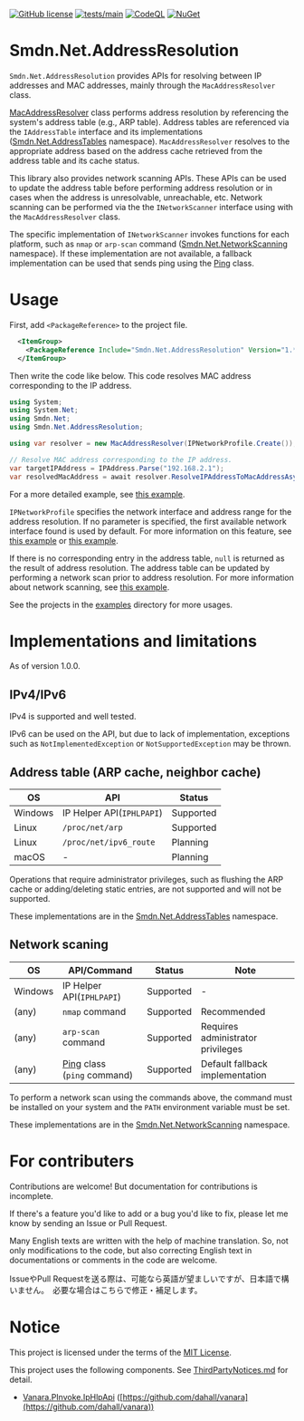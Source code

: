 [![GitHub license](https://img.shields.io/github/license/smdn/Smdn.Net.AddressResolution)](https://github.com/smdn/Smdn.Net.AddressResolution/blob/main/LICENSE.txt)
[![tests/main](https://img.shields.io/github/actions/workflow/status/smdn/Smdn.Net.AddressResolution/test.yml?branch=main&label=tests%2Fmain)](https://github.com/smdn/Smdn.Net.AddressResolution/actions/workflows/test.yml)
[![CodeQL](https://github.com/smdn/Smdn.Net.AddressResolution/actions/workflows/codeql-analysis.yml/badge.svg?branch=main)](https://github.com/smdn/Smdn.Net.AddressResolution/actions/workflows/codeql-analysis.yml)
[![NuGet](https://img.shields.io/nuget/v/Smdn.Net.AddressResolution.svg)](https://www.nuget.org/packages/Smdn.Net.AddressResolution/)

# Smdn.Net.AddressResolution
`Smdn.Net.AddressResolution` provides APIs for resolving between IP addresses and MAC addresses, mainly through the `MacAddressResolver` class.

[MacAddressResolver](src/Smdn.Net.AddressResolution/Smdn.Net.AddressResolution/) class performs address resolution by referencing the system's address table (e.g., ARP table). Address tables are referenced via the `IAddressTable` interface and its implementations ([Smdn.Net.AddressTables](src/Smdn.Net.AddressResolution/Smdn.Net.AddressTables/) namespace). `MacAddressResolver` resolves to the appropriate address based on the address cache retrieved from the address table and its cache status.

This library also provides network scanning APIs. These APIs can be used to update the address table before performing address resolution or in cases when the address is unresolvable, unreachable, etc. Network scanning can be performed via the the `INetworkScanner` interface using with the `MacAddressResolver` class.

The specific implementation of `INetworkScanner` invokes functions for each platform, such as `nmap` or `arp-scan` command ([Smdn.Net.NetworkScanning](src/Smdn.Net.AddressResolution/Smdn.Net.NetworkScanning/) namespace). If these implementation are not available, a fallback implementation can be used that sends ping using the [Ping](https://learn.microsoft.com/dotnet/api/system.net.networkinformation.ping) class.

# Usage
First, add `<PackageReference>` to the project file.

```xml
  <ItemGroup>
    <PackageReference Include="Smdn.Net.AddressResolution" Version="1.*" />
  </ItemGroup>
```

Then write the code like below. This code resolves MAC address corresponding to the IP address.

```cs
using System;
using System.Net;
using Smdn.Net;
using Smdn.Net.AddressResolution;

using var resolver = new MacAddressResolver(IPNetworkProfile.Create());

// Resolve MAC address corresponding to the IP address.
var targetIPAddress = IPAddress.Parse("192.168.2.1");
var resolvedMacAddress = await resolver.ResolveIPAddressToMacAddressAsync(targetIPAddress);
```

For a more detailed example, see [this example](examples/mac-address-resolution-basic/).

`IPNetworkProfile` specifies the network interface and address range for the address resolution. If no parameter is specified, the first available network interface found is used by default. For more information on this feature, see [this example](examples/mac-address-resolution-networkprofile/) or [this example](examples/network-address-range/).

If there is no corresponding entry in the address table, `null` is returned as the result of address resolution. The address table can be updated by performing a network scan prior to address resolution. For more information about network scanning, see [this example](examples/network-scanning/).

See the projects in the [examples](./examples/) directory for more usages.



# Implementations and limitations
As of version 1.0.0.

## IPv4/IPv6
IPv4 is supported and well tested.

IPv6 can be used on the API, but due to lack of implementation, exceptions such as `NotImplementedException` or `NotSupportedException` may be thrown.

## Address table (ARP cache, neighbor cache)
|OS|API|Status|
|--|---|------|
|Windows|IP Helper API(`IPHLPAPI`)|Supported|
|Linux|`/proc/net/arp`|Supported|
|Linux|`/proc/net/ipv6_route`|Planning|
|macOS|-|Planning|

Operations that require administrator privileges, such as flushing the ARP cache or adding/deleting static entries, are not supported and will not be supported.

These implementations are in the [Smdn.Net.AddressTables](src/Smdn.Net.AddressResolution/Smdn.Net.AddressTables/) namespace.

## Network scaning
|OS|API/Command|Status|Note|
|-|-|-|-|
|Windows|IP Helper API(`IPHLPAPI`)|Supported|-|
|(any)|`nmap` command|Supported|Recommended|
|(any)|`arp-scan` command|Supported|Requires administrator privileges|
|(any)|[Ping](https://learn.microsoft.com/en-us/dotnet/api/system.net.networkinformation.ping) class<br/>(`ping` command)|Supported|Default fallback implementation|

To perform a network scan using the commands above, the command must be installed on your system and the `PATH` environment variable must be set.

These implementations are in the [Smdn.Net.NetworkScanning](src/Smdn.Net.AddressResolution/Smdn.Net.NetworkScanning/) namespace.

# For contributers
Contributions are welcome! But documentation for contributions is incomplete.

If there's a feature you'd like to add or a bug you'd like to fix, please let me know by sending an Issue or Pull Request.

Many English texts are written with the help of machine translation. So, not only modifications to the code, but also correcting English text in documentations or comments in the code are welcome.

IssueやPull Requestを送る際は、可能なら英語が望ましいですが、日本語で構いません。　必要な場合はこちらで修正・補足します。

# Notice
This project is licensed under the terms of the [MIT License](./LICENSE.txt).

This project uses the following components. See [ThirdPartyNotices.md](./ThirdPartyNotices.md) for detail.

- [Vanara.PInvoke.IpHlpApi](https://www.nuget.org/packages/Vanara.PInvoke.IpHlpApi) ([https://github.com/dahall/vanara](https://github.com/dahall/vanara))
